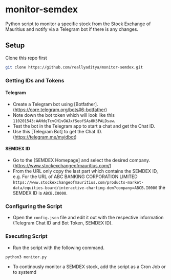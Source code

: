 # monitor-semdex
Python script to monitor a specific stock from the Stock Exchange of Mauritius and notify via a Telegram bot if there is any changes.

## Setup

Clone this repo first
```bash
git clone https://github.com/reallyaditya/monitor-semdex.git
```

### Getting IDs and Tokens

#### Telegram

- Create a Telegram bot using [Botfather]. (https://core.telegram.org/bots#6-botfather)
- Note down the bot token which will look like this `110201543:AAHdqTcvCH1vGWJxfSeofSAs0K5PALDsaw`.
- Test the bot in the Telegram app to start a chat and get the Chat ID.
- Use this [Telegram Bot] to get the Chat ID. (https://telegram.me/myidbot)

#### SEMDEX ID

- Go to the [SEMDEX Homepage] and select the desired company. (https://www.stockexchangeofmauritius.com/)
- From the URL only copy the last part which contains the SEMDEX ID, e.g. For the URL of ABC BANKING CORPORATION LIMITED `https://www.stockexchangeofmauritius.com/products-market-data/equities-board/interactive-charting-dem?company=ABCB.I0000` the SEMDEX ID is `ABCB.I0000`. 

### Configuring the Script

- Open the `config.json` file and edit it out with the respective information (Telegram Chat ID and Bot Token, SEMDEX ID).

### Executing Script

- Run the script with the following command.

```bash
python3 monitor.py
```

- To continously monitor a SEMDEX stock, add the script as a Cron Job or to systemd
